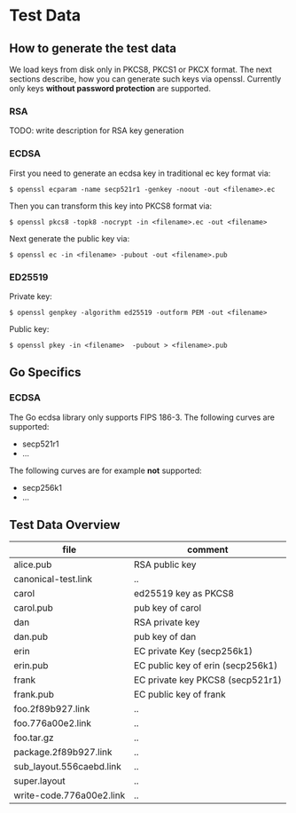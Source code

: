 # Test Data

## How to generate the test data

We load keys from disk only in PKCS8, PKCS1 or PKCX format.
The next sections describe, how you can generate such keys via openssl.
Currently only keys **without password protection** are supported.

### RSA

TODO: write description for RSA key generation

### ECDSA

First you need to generate an ecdsa key in traditional ec key format via:

`$ openssl ecparam -name secp521r1 -genkey -noout -out <filename>.ec`

Then you can transform this key into PKCS8 format via:

`$ openssl pkcs8 -topk8 -nocrypt -in <filename>.ec -out <filename>`

Next generate the public key via:

`$ openssl ec -in <filename> -pubout -out <filename>.pub`


### ED25519

Private key:

`$ openssl genpkey -algorithm ed25519 -outform PEM -out <filename>`

Public key:

`$ openssl pkey -in <filename>  -pubout > <filename>.pub`

## Go Specifics

### ECDSA

The Go ecdsa library only supports FIPS 186-3.
The following curves are supported:

* secp521r1
* ...

The following curves are for example **not** supported:

* secp256k1
* ...

## Test Data Overview

| file | comment |
|------|---------|
| alice.pub | RSA public key |
| canonical-test.link | .. |
| carol | ed25519 key as PKCS8 |
| carol.pub | pub key of carol |
| dan | RSA private key |
| dan.pub | pub key of dan |
| erin | EC private Key (secp256k1) |
| erin.pub | EC public key of erin (secp256k1) |
| frank | EC private key PKCS8 (secp521r1) |
| frank.pub | EC public key of frank |
| foo.2f89b927.link | .. |
| foo.776a00e2.link | .. |
| foo.tar.gz | .. |
| package.2f89b927.link | .. |
| sub_layout.556caebd.link | .. |
| super.layout | .. |
| write-code.776a00e2.link | .. |
